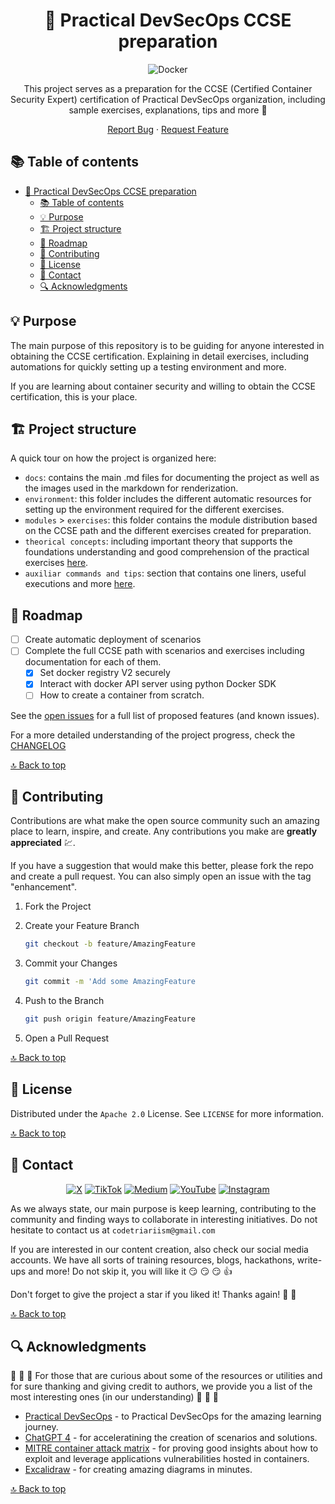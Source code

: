 <div align="center">
<!--
  REMEMBER THAT AT THE END OF THE MARKDOWN PAGES, THERE IS A SECTION WITH ALL THE LINKS TO BE MODIFIED OR ADDED NEW.
  This increases readability.
 -->

<!-- PROJECT LOGO -->

# 📝 Practical DevSecOps CCSE preparation

<!-- TECNOLOGIES -->

![Docker](https://img.shields.io/badge/Docker-2496ED?style=for-the-badge&logo=docker&logoColor=white)

This project serves as a preparation for the CCSE (Certified Container Security Expert) certification of Practical DevSecOps organization, including sample exercises, explanations, tips and more 💪

[Report Bug](https://github.com/Code-Triarii/practical-devsecops-ccse-prep/issues) · [Request Feature](https://github.com/Code-Triarii/practical-devsecops-ccse-prep/issues)

</div>

<!-- TABLE OF CONTENTS -->

## 📚 Table of contents

- [📝 Practical DevSecOps CCSE preparation](#-practical-devsecops-ccse-preparation)
  - [📚 Table of contents](#-table-of-contents)
  - [💡 Purpose](#-purpose)
  - [🏗️ Project structure](#️-project-structure)
  - [📍 Roadmap](#-roadmap)
  - [📎 Contributing](#-contributing)
  - [📃 License](#-license)
  - [👥 Contact](#-contact)
  - [🔍 Acknowledgments](#-acknowledgments)

<!-- PROJECT DETAILS -->

## 💡 Purpose

The main purpose of this repository is to be guiding for anyone interested in obtaining the CCSE certification. Explaining in detail exercises, including automations for quickly setting up a testing environment and more.

If you are learning about container security and willing to obtain the CCSE certification, this is your place.

## 🏗️ Project structure

A quick tour on how the project is organized here:

- `docs`: contains the main .md files for documenting the project as well as the images used in the markdown for renderization.
- `environment`: this folder includes the different automatic resources for setting up the environment required for the different exercises.
- `modules` > `exercises`: this folder contains the module distribution based on the CCSE path and the different exercises created for preparation.
- `theorical concepts`: including important theory that supports the foundations understanding and good comprehension of the practical exercises [here](./concepts.md).
- `auxiliar commands and tips`: section that contains one liners, useful executions and more [here](./auxiliar-commands-and-tips.md).

## 📍 Roadmap

- [ ] Create automatic deployment of scenarios
- [ ] Complete the full CCSE path with scenarios and exercises including documentation for each of them.
  - [X] Set docker registry V2 securely
  - [X] Interact with docker API server using python Docker SDK
  - [ ] How to create a container from scratch. 

See the [open issues](https://github.com/Code-Triarii/practical-devsecops-ccse-prep/issues) for a full list of proposed features (and known issues).

For a more detailed understanding of the project progress, check the <a href="docs/CHANGELOG.md">CHANGELOG</a>

[🔝 Back to top](#-practical-devsecops-ccse-preparation)

<!-- CONTRIBUTING -->

## 📎 Contributing

Contributions are what make the open source community such an amazing place to learn, inspire, and create. Any contributions you make are **greatly appreciated** :chart:.

If you have a suggestion that would make this better, please fork the repo and create a pull request. You can also simply open an issue with the tag "enhancement".

1. Fork the Project

2. Create your Feature Branch

   ```sh
   git checkout -b feature/AmazingFeature
   ```

3. Commit your Changes

   ```sh
   git commit -m 'Add some AmazingFeature
   ```

4. Push to the Branch

   ```sh
   git push origin feature/AmazingFeature
   ```

5. Open a Pull Request

[🔝 Back to top](#-practical-devsecops-ccse-preparation)

<!-- LICENSE -->

## 📃 License

Distributed under the `Apache 2.0` License. See `LICENSE` for more information.

[🔝 Back to top](#-practical-devsecops-ccse-preparation)

<!-- CONTACT -->

## 👥 Contact

<div align="center">

[![X](https://img.shields.io/badge/X-%23000000.svg?style=for-the-badge&logo=X&logoColor=white)](https://twitter.com/codetriariism)
[![TikTok](https://img.shields.io/badge/TikTok-%23000000.svg?style=for-the-badge&logo=TikTok&logoColor=white)](https://www.tiktok.com/@codetriariism)
[![Medium](https://img.shields.io/badge/Medium-12100E?style=for-the-badge&logo=medium&logoColor=white)](https://medium.com/@codetriariism)
[![YouTube](https://img.shields.io/badge/YouTube-%23FF0000.svg?style=for-the-badge&logo=YouTube&logoColor=white)](https://www.youtube.com/@CodeTriariiSM)
[![Instagram](https://img.shields.io/badge/Instagram-%23E4405F.svg?style=for-the-badge&logo=Instagram&logoColor=white)](https://www.instagram.com/codetriariismig/)

</div>

As we always state, our main purpose is keep learning, contributing to the community and finding ways to collaborate in interesting initiatives.
Do not hesitate to contact us at `codetriariism@gmail.com`

If you are interested in our content creation, also check our social media accounts. We have all sorts of training resources, blogs, hackathons, write-ups and more!
Do not skip it, you will like it :smirk: :smirk: :smirk: :+1:

Don't forget to give the project a star if you liked it! Thanks again! :star2: :yellow_heart:

[🔝 Back to top](#-practical-devsecops-ccse-preparation)

<!-- ACKNOWLEDGMENTS -->

## 🔍 Acknowledgments

:100: :100: :100: For those that are curious about some of the resources or utilities and for sure thanking and giving credit to authors, we provide you a list of the most interesting ones (in our understanding) :100: :100: :100:

- [Practical DevSecOps](https://www.practical-devsecops.com/) - to Practical DevSecOps for the amazing learning journey.
- [ChatGPT 4](https://chat.openai.com/) - for acceleratining the creation of scenarios and solutions.
- [MITRE container attack matrix](https://attack.mitre.org/matrices/enterprise/containers/) - for proving good insights about how to exploit and leverage applications vulnerabilities hosted in containers.
- [Excalidraw](https://excalidraw.com/) - for creating amazing diagrams in minutes.

[🔝 Back to top](#-practical-devsecops-ccse-preparation)
